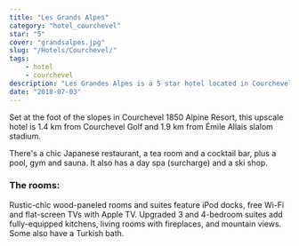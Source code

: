 ```yaml
---
title: "Les Grands Alpes"
category: "hotel_courchevel"
star: "5"
cover: "grandsalpes.jpg"
slug: "/Hotels/Courchevel/"
tags:
    - hotel
    - courchevel
description: "Les Grandes Alpes is a 5 star hotel located in Courchevel 1850."
date: "2018-07-03"
--- 
```

 
 <!-- # Description of the Grandes Alpes -->
Set at the foot of the slopes in Courchevel 1850 Alpine Resort, this upscale hotel is 1.4 km from Courchevel Golf and 1.9 km from Émile Allais slalom stadium.

There's a chic Japanese restaurant, a tea room and a cocktail bar, plus a pool, gym and sauna. It also has a day spa (surcharge) and a ski shop.

### The rooms:
Rustic-chic wood-paneled rooms and suites feature iPod docks, free Wi-Fi and flat-screen TVs with Apple TV. Upgraded 3 and 4-bedroom suites add fully-equipped kitchens, living rooms with fireplaces, and mountain views. Some also have a Turkish bath.
